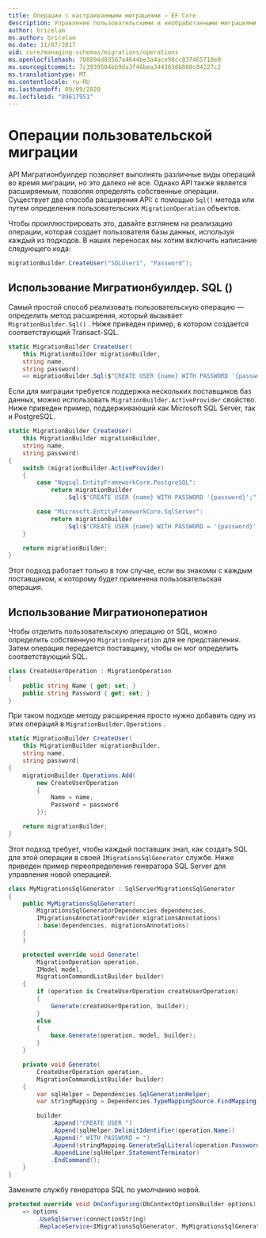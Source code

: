 ```yaml
---
title: Операции с настраиваемыми миграциями — EF Core
description: Управление пользовательскими и необработанными миграциями SQL для управления схемой базы данных с помощью Entity Framework Core
author: bricelam
ms.author: bricelam
ms.date: 11/07/2017
uid: core/managing-schemas/migrations/operations
ms.openlocfilehash: 708894d8d567a4644be3a4ace98cc837465710e0
ms.sourcegitcommit: 7c3939504bb9da3f46bea3443638b808c04227c2
ms.translationtype: MT
ms.contentlocale: ru-RU
ms.lasthandoff: 09/09/2020
ms.locfileid: "89617951"
---
```

# <a name="custom-migrations-operations"></a>Операции пользовательской миграции

API Мигратионбуилдер позволяет выполнять различные виды операций во время миграции, но это далеко не все. Однако API также является расширяемым, позволяя определять собственные операции. Существует два способа расширения API: с помощью `Sql()` метода или путем определения пользовательских `MigrationOperation` объектов.

Чтобы проиллюстрировать это, давайте взглянем на реализацию операции, которая создает пользователя базы данных, используя каждый из подходов. В наших переносах мы хотим включить написание следующего кода:

``` csharp
migrationBuilder.CreateUser("SQLUser1", "Password");
```

## <a name="using-migrationbuildersql"></a>Использование Мигратионбуилдер. SQL ()

Самый простой способ реализовать пользовательскую операцию — определить метод расширения, который вызывает `MigrationBuilder.Sql()` . Ниже приведен пример, в котором создается соответствующий Transact-SQL.

``` csharp
static MigrationBuilder CreateUser(
    this MigrationBuilder migrationBuilder,
    string name,
    string password)
    => migrationBuilder.Sql($"CREATE USER {name} WITH PASSWORD '{password}';");
```

Если для миграции требуется поддержка нескольких поставщиков баз данных, можно использовать `MigrationBuilder.ActiveProvider` свойство. Ниже приведен пример, поддерживающий как Microsoft SQL Server, так и PostgreSQL.

``` csharp
static MigrationBuilder CreateUser(
    this MigrationBuilder migrationBuilder,
    string name,
    string password)
{
    switch (migrationBuilder.ActiveProvider)
    {
        case "Npgsql.EntityFrameworkCore.PostgreSQL":
            return migrationBuilder
                .Sql($"CREATE USER {name} WITH PASSWORD '{password}';");

        case "Microsoft.EntityFrameworkCore.SqlServer":
            return migrationBuilder
                .Sql($"CREATE USER {name} WITH PASSWORD = '{password}';");
    }

    return migrationBuilder;
}
```

Этот подход работает только в том случае, если вы знакомы с каждым поставщиком, к которому будет применена пользовательская операция.

## <a name="using-a-migrationoperation"></a>Использование Мигратионоператион

Чтобы отделить пользовательскую операцию от SQL, можно определить собственную `MigrationOperation` для ее представления. Затем операция передается поставщику, чтобы он мог определить соответствующий SQL.

``` csharp
class CreateUserOperation : MigrationOperation
{
    public string Name { get; set; }
    public string Password { get; set; }
}
```

При таком подходе методу расширения просто нужно добавить одну из этих операций в `MigrationBuilder.Operations` .

``` csharp
static MigrationBuilder CreateUser(
    this MigrationBuilder migrationBuilder,
    string name,
    string password)
{
    migrationBuilder.Operations.Add(
        new CreateUserOperation
        {
            Name = name,
            Password = password
        });

    return migrationBuilder;
}
```

Этот подход требует, чтобы каждый поставщик знал, как создать SQL для этой операции в своей `IMigrationsSqlGenerator` службе. Ниже приведен пример переопределения генератора SQL Server для управления новой операцией.

``` csharp
class MyMigrationsSqlGenerator : SqlServerMigrationsSqlGenerator
{
    public MyMigrationsSqlGenerator(
        MigrationsSqlGeneratorDependencies dependencies,
        IMigrationsAnnotationProvider migrationsAnnotations)
        : base(dependencies, migrationsAnnotations)
    {
    }

    protected override void Generate(
        MigrationOperation operation,
        IModel model,
        MigrationCommandListBuilder builder)
    {
        if (operation is CreateUserOperation createUserOperation)
        {
            Generate(createUserOperation, builder);
        }
        else
        {
            base.Generate(operation, model, builder);
        }
    }

    private void Generate(
        CreateUserOperation operation,
        MigrationCommandListBuilder builder)
    {
        var sqlHelper = Dependencies.SqlGenerationHelper;
        var stringMapping = Dependencies.TypeMappingSource.FindMapping(typeof(string));

        builder
            .Append("CREATE USER ")
            .Append(sqlHelper.DelimitIdentifier(operation.Name))
            .Append(" WITH PASSWORD = ")
            .Append(stringMapping.GenerateSqlLiteral(operation.Password))
            .AppendLine(sqlHelper.StatementTerminator)
            .EndCommand();
    }
}
```

Замените службу генератора SQL по умолчанию новой.

``` csharp
protected override void OnConfiguring(DbContextOptionsBuilder options)
    => options
        .UseSqlServer(connectionString)
        .ReplaceService<IMigrationsSqlGenerator, MyMigrationsSqlGenerator>();
```
